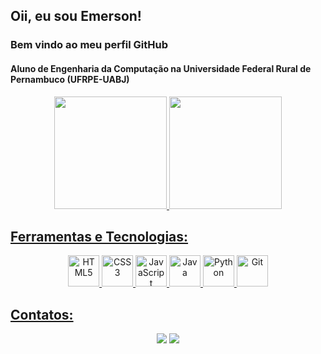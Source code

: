 ## Oii, eu sou Emerson!
### Bem vindo ao meu perfil GitHub
#### Aluno de Engenharia da Computação na Universidade Federal Rural de Pernambuco (UFRPE-UABJ)

<div style="display: inline_block" align="center">
<a href="https://github.com/emersongg21">
<img height="180em" src="https://github-readme-stats.vercel.app/api?username=emersongg21&show_icons=true&theme=gotham&include_all_commits=true&count_private=true"/>
<img height="180em" src="https://github-readme-stats.vercel.app/api/top-langs/?username=emersongg21&layout=compact&langs_count=7&theme=gotham"/>
</div>
  
## Ferramentas e Tecnologias:
  <div style="display: inline_block" align="center">
    <img src="https://cdn.jsdelivr.net/gh/devicons/devicon/icons/html5/html5-plain.svg" width="50" height="50" alt="HTML5"/>
    <img src="https://cdn.jsdelivr.net/gh/devicons/devicon/icons/css3/css3-plain.svg" width="50" height="50" alt="CSS3"/>
    <img src="https://cdn.jsdelivr.net/gh/devicons/devicon/icons/javascript/javascript-plain.svg" width="50" height="50" alt="JavaScript"/>
    <img src="https://cdn.jsdelivr.net/gh/devicons/devicon/icons/java/java-original.svg" width="50" height="50" alt="Java"/>
    <img src="https://cdn.jsdelivr.net/gh/devicons/devicon/icons/python/python-original.svg" width="50" height="50" alt="Python"/>
    <img src="https://cdn.jsdelivr.net/gh/devicons/devicon/icons/git/git-plain.svg" width="50" height="50" alt="Git"/>
  </div>
    
## Contatos:
  <div style="display: inline_block" align="center">
    <a href = "mailto:emerson.dev21@gmail.com"><img src="https://img.shields.io/badge/Gmail-D14836?style=for-the-badge&logo=gmail&logoColor=white" target="_blank"></a>
    <a href="https://www.linkedin.com/in/emerson-batista-937826218/" target="_blank"><img src="https://img.shields.io/badge/-LinkedIn-%230077B5?style=for-the-badge&logo=linkedin&logoColor=white"></a> 
    
<!--     ![Snake animation](https://github.com/emersongg21/emersongg21/blob/output/github-contribution-grid-snake.svg) -->
  </div>

